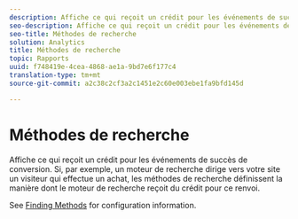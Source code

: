 ```yaml
---
description: Affiche ce qui reçoit un crédit pour les événements de succès de conversion. Si, par exemple, un moteur de recherche dirige vers votre site un visiteur qui effectue un achat, les méthodes de recherche définissent la manière dont le moteur de recherche reçoit du crédit pour ce renvoi.
seo-description: Affiche ce qui reçoit un crédit pour les événements de succès de conversion. Si, par exemple, un moteur de recherche dirige vers votre site un visiteur qui effectue un achat, les méthodes de recherche définissent la manière dont le moteur de recherche reçoit du crédit pour ce renvoi.
seo-title: Méthodes de recherche
solution: Analytics
title: Méthodes de recherche
topic: Rapports
uuid: f748419e-4cea-4868-ae1a-9bd7e6f177c4
translation-type: tm+mt
source-git-commit: a2c38c2cf3a2c1451e2c60e003ebe1fa9bfd145d

---
```



# Méthodes de recherche

Affiche ce qui reçoit un crédit pour les événements de succès de conversion. Si, par exemple, un moteur de recherche dirige vers votre site un visiteur qui effectue un achat, les méthodes de recherche définissent la manière dont le moteur de recherche reçoit du crédit pour ce renvoi.

See [Finding Methods](/help/admin/admin/finding-methods.md) for configuration information.
